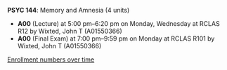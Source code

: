 **PSYC 144**: Memory and Amnesia (4 units)

- **A00** (Lecture) at 5:00 pm–6:20 pm on Monday, Wednesday at RCLAS R12 by Wixted, John T (A01550366)
- **A00** (Final Exam) at 7:00 pm–9:59 pm on Monday at RCLAS R101 by Wixted, John T (A01550366)

[Enrollment numbers over time](./PSYC144.tsv)
